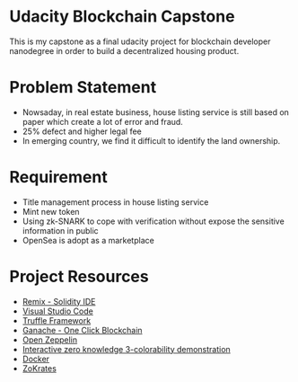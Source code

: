 # Udacity Blockchain Capstone

This is my capstone as a final udacity project for blockchain developer nanodegree in order to build a decentralized housing product. 

# Problem Statement

* Nowsaday, in real estate business, house listing service is still based on paper which create a lot of error and fraud.
* 25% defect and higher legal fee
* In emerging country, we find it difficult to identify the land ownership.

# Requirement

* Title management process in house listing service
* Mint new token
* Using zk-SNARK to cope with verification without expose the sensitive information in public
* OpenSea is adopt as a marketplace


# Project Resources

* [Remix - Solidity IDE](https://remix.ethereum.org/)
* [Visual Studio Code](https://code.visualstudio.com/)
* [Truffle Framework](https://truffleframework.com/)
* [Ganache - One Click Blockchain](https://truffleframework.com/ganache)
* [Open Zeppelin ](https://openzeppelin.org/)
* [Interactive zero knowledge 3-colorability demonstration](http://web.mit.edu/~ezyang/Public/graph/svg.html)
* [Docker](https://docs.docker.com/install/)
* [ZoKrates](https://github.com/Zokrates/ZoKrates)

